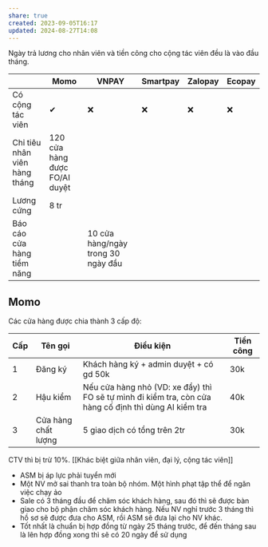 ```yaml
---
share: true
created: 2023-09-05T16:17
updated: 2024-08-27T14:08
---
```

Ngày trả lương cho nhân viên và tiền công cho cộng tác viên đều là vào đầu tháng.

|                               | Momo                          | VNPAY                              | Smartpay | Zalopay | Ecopay |
| ----------------------------- | ----------------------------- | ---------------------------------- | -------- | ------- | ------ |
| Có cộng tác viên              | ✔                             | ❌                                 | ❌       | ❌      | ❌     |
| Chỉ tiêu nhân viên hàng tháng | 120 cửa hàng được FO/AI duyệt |                                    |          |         |        |
| Lương cứng                    | 8 tr                          |                                    |          |         |        |
| Báo cáo cửa hàng tiềm năng    |                               | 10 cửa hàng/ngày trong 30 ngày đầu |          |         |        |

## Momo
Các cửa hàng được chia thành 3 cấp độ:

| Cấp | Tên gọi             | Điều kiện                                                                                              | Tiền công |
| --- | ------------------- | ------------------------------------------------------------------------------------------------------ | --------- |
| 1   | Đăng ký             | Khách hàng ký + admin duyệt + có gd 50k                                                                | 30k       |
| 2   | Hậu kiểm            | Nếu cửa hàng nhỏ (VD: xe đẩy) thì FO sẽ tự mình đi kiểm tra, còn cửa hàng cố định thì dùng AI kiểm tra | 40k       |
| 3   | Cửa hàng chất lượng | 5 giao dịch có tổng trên 2tr                                                                           | 30k       |

CTV thì bị trừ 10%. 
[[Khác biệt giữa nhân viên, đại lý, cộng tác viên]]

- ASM bị áp lực phải tuyển mới
- Một NV mở sai thanh tra toàn bộ nhóm. Một hình phạt tập thể để ngăn việc chạy ảo
- Sale có 3 tháng đầu để chăm sóc khách hàng, sau đó thì sẽ được bàn giao cho bộ phận chăm sóc khách hàng. Nếu NV nghỉ trước 3 tháng thì hồ sơ sẽ được đưa cho ASM, rồi ASM sẽ đưa lại cho NV khác.
- Tốt nhất là chuẩn bị hợp đồng từ ngày 25 tháng trước, để đến tháng sau là lên hợp đồng xong thì sẽ có 20 ngày để sử dụng